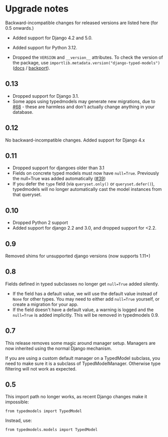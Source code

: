 # Upgrade notes

Backward-incompatible changes for released versions are listed here (for 0.5 onwards.)

* Added support for Django 4.2 and 5.0.

* Added support for Python 3.12.

* Dropped the `VERSION` and `__version__` attributes. To check the version of the package, use `importlib.metadata.version("django-typed-models")` ([docs](https://docs.python.org/3/library/importlib.metadata.html#distribution-versions) /
  [backport](https://pypi.org/project/importlib-metadata/)).

## 0.13

* Dropped support for Django 3.1.
* Some apps using typedmodels may generate new migrations, due to [#68](https://github.com/craigds/django-typed-models/pull/68) - these are harmless and don't actually change anything in your database.

## 0.12

No backward-incompatible changes. Added support for Django 4.x

## 0.11

* Dropped support for djangoes older than 3.1
* Fields on concrete typed models must now have `null=True`. Previously the null=True was added automatically ([#39](https://github.com/craigds/django-typed-models/issues/39))
* If you defer the `type` field (via `queryset.only()` or `queryset.defer()`), typedmodels will no longer automatically cast the model instances from that queryset.

## 0.10

* Dropped Python 2 support
* Added support for django 2.2 and 3.0, and dropped support for <2.2.

## 0.9

Removed shims for unsupported django versions (now supports 1.11+)

## 0.8

Fields defined in typed subclasses no longer get `null=True` added silently.

* If the field has a default value, we will use the default value instead of `None` for other types. You may need to either add `null=True` yourself, or create a migration for your app.
* If the field doesn't have a default value, a warning is logged and the `null=True` is added implicitly. This will be removed in typedmodels 0.9.

## 0.7

This release removes some magic around manager setup. Managers are now inherited using the normal Django mechanism.

If you are using a custom default manager on a TypedModel subclass, you need to make sure it is a subclass
of TypedModelManager. Otherwise type filtering will not work as expected.

## 0.5

This import path no longer works, as recent Django changes make it impossible:

```
from typedmodels import TypedModel
```

Instead, use:

```
from typedmodels.models import TypedModel
```
